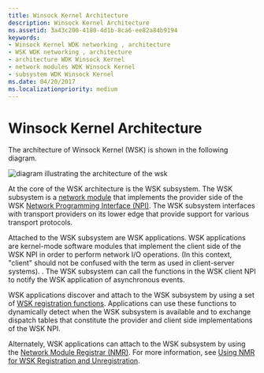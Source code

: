 ```yaml
---
title: Winsock Kernel Architecture
description: Winsock Kernel Architecture
ms.assetid: 3a43c200-4180-4d1b-8ca6-ee82a84b9194
keywords:
- Winsock Kernel WDK networking , architecture
- WSK WDK networking , architecture
- architecture WDK Winsock Kernel
- network modules WDK Winsock Kernel
- subsystem WDK Winsock Kernel
ms.date: 04/20/2017
ms.localizationpriority: medium
---
```


# Winsock Kernel Architecture


The architecture of Winsock Kernel (WSK) is shown in the following diagram.

![diagram illustrating the architecture of the wsk ](images/wskarch.png)

At the core of the WSK architecture is the WSK subsystem. The WSK subsystem is a [network module](network-module.md) that implements the provider side of the WSK [Network Programming Interface (NPI)](network-programming-interface.md). The WSK subsystem interfaces with transport providers on its lower edge that provide support for various transport protocols.

Attached to the WSK subsystem are WSK applications. WSK applications are kernel-mode software modules that implement the client side of the WSK NPI in order to perform network I/O operations. (In this context, "client" should not be confused with the term as used in client-server systems). . The WSK subsystem can call the functions in the WSK client NPI to notify the WSK application of asynchronous events.

WSK applications discover and attach to the WSK subsystem by using a set of [WSK registration functions](https://msdn.microsoft.com/library/windows/hardware/ff571179). Applications can use these functions to dynamically detect when the WSK subsystem is available and to exchange dispatch tables that constitute the provider and client side implementations of the WSK NPI.

Alternately, WSK applications can attach to the WSK subsystem by using the [Network Module Registrar (NMR)](network-module-registrar2.md). For more information, see [Using NMR for WSK Registration and Unregistration](using-nmr-for-wsk-registration-and-unregistration.md).

 

 





